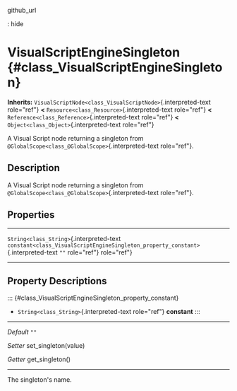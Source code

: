 github\_url

:   hide

VisualScriptEngineSingleton {#class_VisualScriptEngineSingleton}
===========================

**Inherits:**
`VisualScriptNode<class_VisualScriptNode>`{.interpreted-text role="ref"}
**\<** `Resource<class_Resource>`{.interpreted-text role="ref"} **\<**
`Reference<class_Reference>`{.interpreted-text role="ref"} **\<**
`Object<class_Object>`{.interpreted-text role="ref"}

A Visual Script node returning a singleton from
`@GlobalScope<class_@GlobalScope>`{.interpreted-text role="ref"}.

Description
-----------

A Visual Script node returning a singleton from
`@GlobalScope<class_@GlobalScope>`{.interpreted-text role="ref"}.

Properties
----------

  ------------------------------------------ ----------------------------------------------------------------------------------- ------
  `String<class_String>`{.interpreted-text   `constant<class_VisualScriptEngineSingleton_property_constant>`{.interpreted-text   `""`
  role="ref"}                                role="ref"}                                                                         

  ------------------------------------------ ----------------------------------------------------------------------------------- ------

Property Descriptions
---------------------

::: {#class_VisualScriptEngineSingleton_property_constant}
-   `String<class_String>`{.interpreted-text role="ref"} **constant**
:::

  ----------- -----------------------
  *Default*   `""`

  *Setter*    set\_singleton(value)

  *Getter*    get\_singleton()
  ----------- -----------------------

The singleton\'s name.
